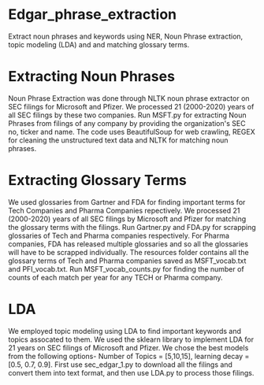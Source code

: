 # Edgar_phrase_extraction
Extract noun phrases and keywords using NER, Noun Phrase extraction, topic modeling (LDA) and and matching glossary terms. 

# Extracting Noun Phrases
Noun Phrase Extraction was done through NLTK noun phrase extractor on SEC filings for Microsoft and Pfizer. We processed 21 (2000-2020) years of all SEC filings by these two companies. Run MSFT.py for extracting Noun Phrases from filings of any company by providing the organization's SEC no, ticker and name. The code uses BeautifulSoup for web crawling, REGEX for cleaning the unstructured text data and NLTK for matching noun phrases.

# Extracting Glossary Terms
We used glossaries from Gartner and FDA for finding important terms for Tech Companies and Pharma Companies repectively. We processed 21 (2000-2020) years of all SEC filings by Microsoft and Pfizer for matching the glossary terms with the filings. Run Gartner.py and FDA.py for scrapping glossaries of Tech and Pharma companies respectively. For Pharma companies, FDA has released multiple glossaries and so all the glossaries will have to be scrapped individually. The resources folder contains all the glossary terms of Tech and Pharma companies saved as MSFT_vocab.txt and PFI_vocab.txt. Run MSFT_vocab_counts.py for finding the number of counts of each match per year for any TECH or Pharma company.

# LDA
We employed topic modeling using LDA to find important keywords and topics assocated to them. We used the sklearn library to implement LDA for 21 years on SEC filings of Microsoft and Pfizer. We chose the best models from the following options- Number of Topics = [5,10,15], learning decay = [0.5, 0.7, 0.9]. First use sec_edgar_1.py to download all the filings and convert them into text format, and then use LDA.py to process those filings. 
